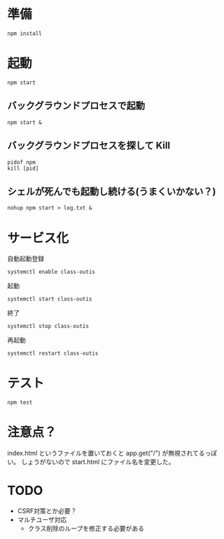 # 準備

```
npm install
```

# 起動

```
npm start
```

## バックグラウンドプロセスで起動

```
npm start &
```

## バックグラウンドプロセスを探して Kill

```
pidof npm
kill [pid]
```

## シェルが死んでも起動し続ける(うまくいかない？)

```
nohup npm start > log.txt &
```

# サービス化

自動起動登録
```
systemctl enable class-outis
 ```

起動
```
systemctl start class-outis
```

終了
```
systemctl stop class-outis
```

再起動
```
systemctl restart class-outis
```

# テスト

```
npm test
```

# 注意点？

index.html というファイルを置いておくと app.get("/") が無視されてるっぽい。
しょうがないので start.html にファイル名を変更した。

# TODO

- CSRF対策とか必要？
- マルチユーザ対応
  - クラス削除のループを修正する必要がある